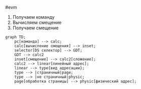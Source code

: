 #evm 
1. Получаем команду
2. Вычисляем смещение
3. Получаем смещение

```mermaid
graph TD; 
	pc[команда] --> calc;
	calc[вычисление смещения] --> inset;
	selector[DS селектор] --> GDT;
	GDT --> calc2
	inset[смещение] --> calc2[сложение];
	calc2 --> linear[линейный адрес];
	linear --> type{вид адресации};
	type --> |страничный|page;
	type --> |не страничный|physic;
	page[обработка страницы] --> physic[физический адрес];
```